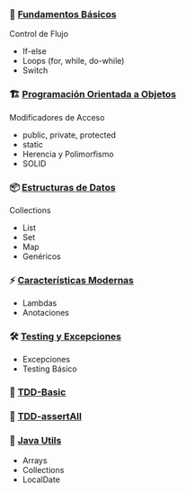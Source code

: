 ### 🔰 [Fundamentos Básicos](docs/control-de-flujo.md)
   Control de Flujo
   - If-else
   - Loops (for, while, do-while)
   - Switch

### 🏗 [Programación Orientada a Objetos](programacion-orientada-objetos.md)
   Modificadores de Acceso
   - public, private, protected
   - static
   - Herencia y Polimorfismo
   - SOLID

### 📦 [Estructuras de Datos](estructuras-de-datos.md)
   Collections
   - List
   - Set
   - Map
   - Genéricos

### ⚡ [Características Modernas](caracteristicas-modernas.md)
   - Lambdas
   - Anotaciones

### 🛠 [Testing y Excepciones](testing-y-excepciones.md)
   - Excepciones
   - Testing Básico

### 🧪 [TDD-Basic](tdd-basic.md)

### 🧪 [TDD-assertAll](tdd-y-assertAll.md)

### 🔧 [Java Utils](java-utils.md)
   - Arrays
   - Collections
   - LocalDate
     












